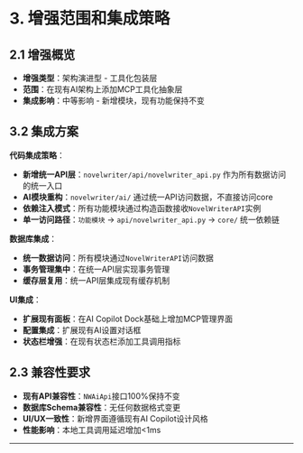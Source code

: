 # 3. 增强范围和集成策略

## 2.1 增强概览

- **增强类型**：架构演进型 - 工具化包装层
- **范围**：在现有AI架构上添加MCP工具化抽象层
- **集成影响**：中等影响 - 新增模块，现有功能保持不变

## 3.2 集成方案

**代码集成策略**：
- **新增统一API层**：`novelwriter/api/novelwriter_api.py` 作为所有数据访问的统一入口
- **AI模块重构**：`novelwriter/ai/` 通过统一API访问数据，不直接访问core
- **依赖注入模式**：所有功能模块通过构造函数接收`NovelWriterAPI`实例
- **单一访问路径**：`功能模块` → `api/novelwriter_api.py` → `core/` 统一依赖链

**数据库集成**：
- **统一数据访问**：所有模块通过`NovelWriterAPI`访问数据
- **事务管理集中**：在统一API层实现事务管理
- **缓存层复用**：统一API层集成现有缓存机制

**UI集成**：
- **扩展现有面板**：在AI Copilot Dock基础上增加MCP管理界面
- **配置集成**：扩展现有AI设置对话框
- **状态栏增强**：在现有状态栏添加工具调用指标

## 2.3 兼容性要求

- **现有API兼容性**：`NWAiApi`接口100%保持不变
- **数据库Schema兼容性**：无任何数据格式变更
- **UI/UX一致性**：新增界面遵循现有AI Copilot设计风格
- **性能影响**：本地工具调用延迟增加<1ms

---
